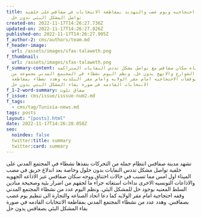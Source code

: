 ```yaml
---
title: وقفات احتجاجيه ويوم غضب والتهديد بمقاطعة الانتخابات في صفاقس على خلفيه
  تواصل المشكل البئي بدون حل
created-on: 2022-11-17T14:26:27.736Z
updated-on: 2022-11-17T14:26:27.926Z
published-on: 2022-11-17T14:26:27.995Z
f_author-2: cms/authors/team.md
f_header-image:
  url: /assets/images/sfax-talaweth.png
f_thumbnail:
  url: /assets/images/sfax-talaweth.png
f_summary-content: تواصل معاناه سكان صفاقس مع تواصل مشكل تددس النفايات المتراكمه
  في الشوارع والانهج بدون حل. ونظم اليوم نشطاء في المجتمع المدني مجموعه من
  اتلوقفات الاحتجاجيه امام مقر الولايه وامام مقر البلديه وهدد نشطاء بمقاطعة
  الانتخابات القادمه في صورة بفاء المشكل البئي بدون حل
f_1-2-word-summary: صفاق تلوث
f_issue: cms/issue/isssue-num2.md
f_tags:
  - cms/tag/Tunisia-news.md
tags: posts
layout: "[posts].html"
date: 2022-11-17T14:26:28.058Z
seo:
  noindex: false
  twitter:title: summary
  twitter:card: summary
---
```

ت﻿شهد مدينة صفاقس انتظام جملة من التحركات بنفذها نشظاء في المجتمع المدني على خلفية تواصل مشكل تددس النفايات بدون حلول وخاصة بعد اندلاع حريق في مصب الميناء اول امس مما تسبب في حالات اختناق.ووجه سكان صفاقس عبر الاذاعه الجهويه والاذاعات التونسيه الاخرى نداءات استغاثه جراء ما لحقهم من اضرار بئية وصحيحة منادين السلط المعنيه بوجود حل للمشكل البئي. ونظم اليوم عدد من نشظاء المجتمع المدني وقفه احتجاجية امام مقر الولايه كما دعا اتحاد الصناعه والتجارة الى تنظيم يوم غضب بصفاقس. وهدد عدد من نشطاء المجتمع المدني بمقاطعة الانتخابات القادمه في صورة بقاء المشكل البئي بصفاقس يدون حل